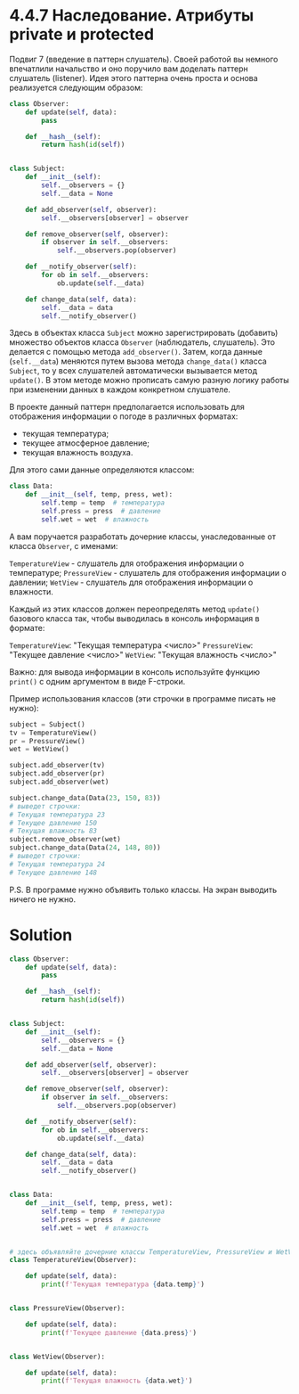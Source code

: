 # 4.4.7 Наследование. Атрибуты private и protected

Подвиг 7 (введение в паттерн слушатель). Своей работой вы немного впечатлили начальство и оно поручило вам доделать
паттерн слушатель (listener). Идея этого паттерна очень проста и основа реализуется следующим образом:

```python
class Observer:
    def update(self, data):
        pass

    def __hash__(self):
        return hash(id(self))


class Subject:
    def __init__(self):
        self.__observers = {}
        self.__data = None

    def add_observer(self, observer):
        self.__observers[observer] = observer

    def remove_observer(self, observer):
        if observer in self.__observers:
            self.__observers.pop(observer)

    def __notify_observer(self):
        for ob in self.__observers:
            ob.update(self.__data)

    def change_data(self, data):
        self.__data = data
        self.__notify_observer()
```

Здесь в объектах класса `Subject` можно зарегистрировать (добавить) множество объектов класса `Observer` (наблюдатель,
слушатель). Это делается с помощью метода `add_observer()`. Затем, когда данные (`self.__data`) меняются путем вызова
метода `change_data()` класса `Subject`, то у всех слушателей автоматически вызывается метод `update()`. В этом методе
можно прописать самую разную логику работы при изменении данных в каждом конкретном слушателе.

В проекте данный паттерн предполагается использовать для отображения информации о погоде в различных форматах:

- текущая температура;
- текущее атмосферное давление;
- текущая влажность воздуха.

Для этого сами данные определяются классом:

```python
class Data:
    def __init__(self, temp, press, wet):
        self.temp = temp  # температура
        self.press = press  # давление
        self.wet = wet  # влажность

```

А вам поручается разработать дочерние классы, унаследованные от класса `Observer`, с именами:

`TemperatureView` - слушатель для отображения информации о температуре;
`PressureView` - слушатель для отображения информации о давлении;
`WetView` - слушатель для отображения информации о влажности.

Каждый из этих классов должен переопределять метод `update()` базового класса так, чтобы выводилась в консоль информация
в формате:

`TemperatureView`: "Текущая температура <число>"
`PressureView`: "Текущее давление <число>"
`WetView`: "Текущая влажность <число>"

Важно: для вывода информации в консоль используйте функцию `print()` с одним аргументом в виде F-строки.

Пример использования классов (эти строчки в программе писать не нужно):

```python
subject = Subject()
tv = TemperatureView()
pr = PressureView()
wet = WetView()

subject.add_observer(tv)
subject.add_observer(pr)
subject.add_observer(wet)

subject.change_data(Data(23, 150, 83))
# выведет строчки:
# Текущая температура 23
# Текущее давление 150
# Текущая влажность 83
subject.remove_observer(wet)
subject.change_data(Data(24, 148, 80))
# выведет строчки:
# Текущая температура 24
# Текущее давление 148

```

P.S. В программе нужно объявить только классы. На экран выводить ничего не нужно.

# Solution

```python
class Observer:
    def update(self, data):
        pass

    def __hash__(self):
        return hash(id(self))


class Subject:
    def __init__(self):
        self.__observers = {}
        self.__data = None

    def add_observer(self, observer):
        self.__observers[observer] = observer

    def remove_observer(self, observer):
        if observer in self.__observers:
            self.__observers.pop(observer)

    def __notify_observer(self):
        for ob in self.__observers:
            ob.update(self.__data)

    def change_data(self, data):
        self.__data = data
        self.__notify_observer()


class Data:
    def __init__(self, temp, press, wet):
        self.temp = temp  # температура
        self.press = press  # давление
        self.wet = wet  # влажность


# здесь объявляйте дочерние классы TemperatureView, PressureView и WetView
class TemperatureView(Observer):

    def update(self, data):
        print(f'Текущая температура {data.temp}')


class PressureView(Observer):

    def update(self, data):
        print(f'Текущее давление {data.press}')


class WetView(Observer):

    def update(self, data):
        print(f'Текущая влажность {data.wet}')
```